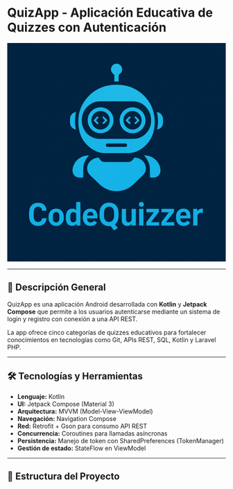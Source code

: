 # QuizApp - Aplicación Educativa de Quizzes con Autenticación

![QuizApp Logo](app/src/main/res/drawable/logo.png)

---

## 📌 Descripción General

QuizApp es una aplicación Android desarrollada con **Kotlin** y **Jetpack Compose** que permite a los usuarios autenticarse mediante un sistema de login y registro con conexión a una API REST. 

La app ofrece cinco categorías de quizzes educativos para fortalecer conocimientos en tecnologías como Git, APIs REST, SQL, Kotlin y Laravel PHP.

---

## 🛠️ Tecnologías y Herramientas

- **Lenguaje:** Kotlin
- **UI:** Jetpack Compose (Material 3)
- **Arquitectura:** MVVM (Model-View-ViewModel)
- **Navegación:** Navigation Compose
- **Red:** Retrofit + Gson para consumo API REST
- **Concurrencia:** Coroutines para llamadas asíncronas
- **Persistencia:** Manejo de token con SharedPreferences (TokenManager)
- **Gestión de estado:** StateFlow en ViewModel

---

## 📂 Estructura del Proyecto
